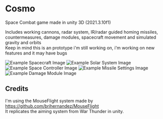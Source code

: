 # Cosmo
Space Combat game made in unity 3D (2021.3.10f1)<br>

Includes working cannons, radar system, IR/radar guided homing missiles, countermeasures, damage modules, spacecraft movement and simulated gravity and orbits<br>
Keep in mind this is an prototype i'm still working on, i'm working on new features and it may have bugs

![Example Spacecraft Image](https://github.com/Kheeto/Unity-SCS/blob/main/.github/space%20game%20test.PNG)
![Example Solar System Image](https://github.com/Kheeto/Unity-SCS/blob/main/.github/solar%20system%20test.PNG)
![Example Space Controller Image](https://github.com/Kheeto/Unity-SCS/blob/main/.github/ship%20inspector.PNG)
![Example Missile Settings Image](https://github.com/Kheeto/Unity-SCS/blob/main/.github/missile%20inspector.PNG)
![Example Damage Module Image](https://github.com/Kheeto/Unity-SCS/blob/main/.github/module%20inspector.PNG)

## Credits
I'm using the MouseFlight system made by https://github.com/brihernandez/MouseFlight<br>
It replicates the aiming system from War Thunder in unity.
